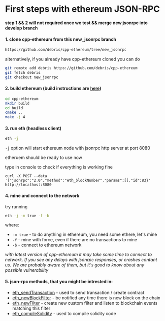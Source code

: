 # First steps with ethereum JSON-RPC

**step 1 && 2 will not required once we test && merge new jsonrpc into develop branch**

#### 1. clone cpp-ethereum from this new_jsonrpc branch

```bash
https://github.com/debris/cpp-ethereum/tree/new_jsonrpc
```	

alternatively, if you already have cpp-ethereum cloned you can do

```bash
git remote add debris https://github.com/debris/cpp-ethereum
git fetch debris
git checkout new_jsonrpc
```

#### 2. build ethereum (build instructions are [here](https://github.com/ethereum/cpp-ethereum/wiki/Installing-clients))

```bash
cd cpp-ethereum
mkdir build
cd build
cmake ..
make -j 4
```

#### 3. run eth (headless client)

```bash
eth -j
```

`-j` option will start ethereum node with jsonrpc http server at port 8080

etheruem should be ready to use now

type in console to check if everything is working fine

```
curl -X POST --data '{"jsonrpc":"2.0","method":"eth_blockNumber","params":[],"id":83}' http://localhost:8080
```

#### 4. mine and connect to the network

try running

```bash
eth -j -m true -f -b
```

where:
- `-m true` - to do anything in ethereum, you need some ethere, let's mine
- `-f` - mine with force, even if there are no transactions to mine
- `-b` - connect to ethereum network

*with latest version of cpp-ethereum it may take some time to connect to network. If you see any delays with jsonrpc responses, or crashes contant us. We are probably aware of them, but it's good to know about any possible vulnerability*

#### 5. json-rpc methods, that you might be intrested in:

- [eth_sendTransaction](https://github.com/ethereum/wiki/wiki/JSON-RPC#eth_sendtransaction) - used to send transaction / create contract 
- [eth_newBlockFilter](https://github.com/ethereum/wiki/wiki/JSON-RPC#eth_newblockfilter) - be notified any time there is new block on the chain
- [eth_newFilter](https://github.com/ethereum/wiki/wiki/JSON-RPC#eth_newfilter) - create new custom filter and listen to blockchain events matching this filter
- [eth_compileSolidity](https://github.com/ethereum/wiki/wiki/JSON-RPC#eth_compilesolidity) - used to compile solidity code




















